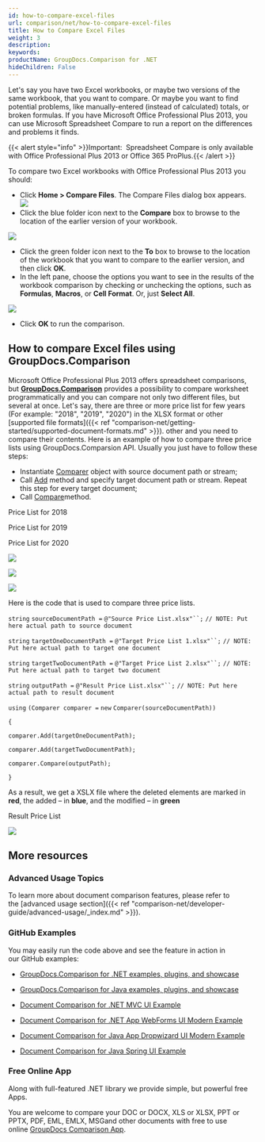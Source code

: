 ```yaml
---
id: how-to-compare-excel-files
url: comparison/net/how-to-compare-excel-files
title: How to Compare Excel Files
weight: 3
description: 
keywords: 
productName: GroupDocs.Comparison for .NET
hideChildren: False
---
```

Let's say you have two Excel workbooks, or maybe two versions of the same workbook, that you want to compare. Or maybe you want to find potential problems, like manually-entered (instead of calculated) totals, or broken formulas. If you have Microsoft Office Professional Plus 2013, you can use Microsoft Spreadsheet Compare to run a report on the differences and problems it finds.

{{< alert style="info" >}}Important:  Spreadsheet Compare is only available with Office Professional Plus 2013 or Office 365 ProPlus.{{< /alert >}}

To compare two Excel workbooks with Office Professional Plus 2013 you should:

*   Click **Home > Compare Files**. The Compare Files dialog box appears.  
![](comparison-net/images/how-to-compare-excel-files.jpg)
*   Click the blue folder icon next to the **Compare** box to browse to the location of the earlier version of your workbook.  
      
![](comparison-net/images/how-to-compare-excel-files_1.jpg)
      
    
*   Click the green folder icon next to the **To** box to browse to the location of the workbook that you want to compare to the earlier version, and then click **OK**.
*   In the left pane, choose the options you want to see in the results of the workbook comparison by checking or unchecking the options, such as **Formulas**, **Macros**, or **Cell Format**. Or, just **Select All**.  
      
![](comparison-net/images/how-to-compare-excel-files_2.png)
*   Click **OK** to run the comparison.

## How to compare Excel files using GroupDocs.Comparison

Microsoft Office Professional Plus 2013 offers spreadsheet comparisons, but **[GroupDocs.Comparison](https://products.groupdocs.com/comparison/net)** provides a possibility to compare worksheet programmatically and you can compare not only two different files, but several at once. Let's say, there are three or more price list for few years (For example: "2018", "2019", "2020") in the XLSX format or other [supported file formats]({{< ref "comparison-net/getting-started/supported-document-formats.md" >}}). other and you need to compare their contents. Here is an example of how to compare three price lists using GroupDocs.Comparsion API. Usually you just have to follow these steps:

*   Instantiate [Comparer](https://apireference.groupdocs.com/net/comparison/groupdocs.comparison/comparer) object with source document path or stream;
*   Call [Add](https://apireference.groupdocs.com/net/comparison/groupdocs.comparison/comparer/methods/add/index) method and specify target document path or stream. Repeat this step for every target document;
*   Call [Compare](https://apireference.groupdocs.com/net/comparison/groupdocs.comparison/comparer/methods/compare/index)method.  
      
    

Price List for 2018

Price List for 2019

Price List for 2020

![](comparison-net/images/how-to-compare-excel-files_3.png)

![](comparison-net/images/how-to-compare-excel-files_4.png)

![](comparison-net/images/how-to-compare-excel-files_5.png)

Here is the code that is used to compare three price lists.

`string` `sourceDocumentPath =` `@"Source Price List.xlsx"``;` `// NOTE: Put here actual path to source document`

`string` `targetOneDocumentPath =` `@"Target Price List 1.xlsx"``;` `// NOTE: Put here actual path to target one document`

`string` `targetTwoDocumentPath =` `@"Target Price List 2.xlsx"``;` `// NOTE: Put here actual path to target two document`

`string` `outputPath =` `@"Result Price List.xlsx"``;` `// NOTE: Put here actual path to result document`

`using` `(Comparer comparer =` `new` `Comparer(sourceDocumentPath))`

`{`

`comparer.Add(targetOneDocumentPath);`

`comparer.Add(targetTwoDocumentPath);`

`comparer.Compare(outputPath);`

`}`

As a result, we get a XSLX file where the deleted elements are marked in **red**, the added – in **blue**, and the modified – in **green**

Result Price List

![](comparison-net/images/how-to-compare-excel-files_6.png)

## More resources

### Advanced Usage Topics

To learn more about document comparison features, please refer to the [advanced usage section]({{< ref "comparison-net/developer-guide/advanced-usage/_index.md" >}}).

### GitHub Examples

You may easily run the code above and see the feature in action in our GitHub examples:

*   [GroupDocs.Comparison for .NET examples, plugins, and showcase](https://github.com/groupdocs-comparison/GroupDocs.Comparison-for-.NET)
    
*   [GroupDocs.Comparison for Java examples, plugins, and showcase](https://github.com/groupdocs-comparison/GroupDocs.Comparison-for-Java)
    
*   [Document Comparison for .NET MVC UI Example](https://github.com/groupdocs-comparison/GroupDocs.Comparison-for-.NET-MVC) 
    
*   [Document Comparison for .NET App WebForms UI Modern Example](https://github.com/groupdocs-comparison/GroupDocs.Comparison-for-.NET-WebForms)
    
*   [Document Comparison for Java App Dropwizard UI Modern Example](https://github.com/groupdocs-comparison/GroupDocs.Comparison-for-Java-Dropwizard)
    
*   [Document Comparison for Java Spring UI Example](https://github.com/groupdocs-comparison/GroupDocs.Comparison-for-Java-Spring)
    

### Free Online App

Along with full-featured .NET library we provide simple, but powerful free Apps.  

You are welcome to compare your DOC or DOCX, XLS or XLSX, PPT or PPTX, PDF, EML, EMLX, MSGand other documents with free to use online [GroupDocs Comparison App](https://products.groupdocs.app/comparison).
